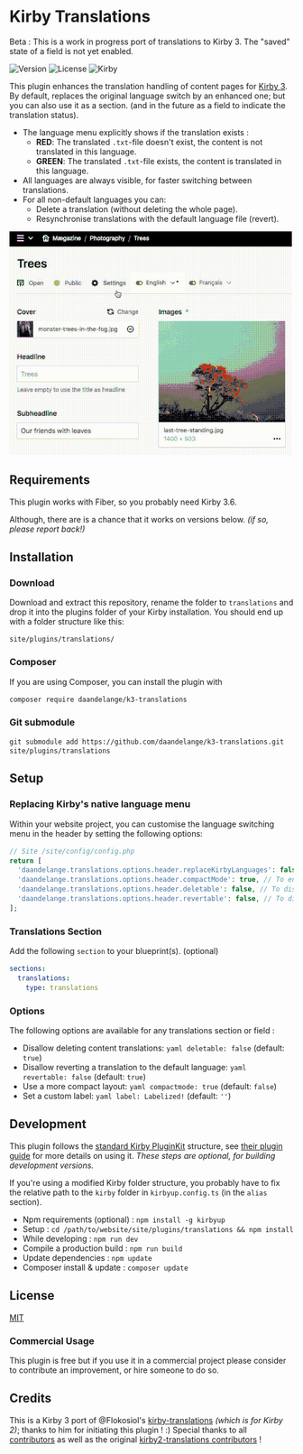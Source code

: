 # Kirby Translations

Beta : This is a work in progress port of translations to Kirby 3. The "saved" state of a field is not yet enabled.

![Version](https://img.shields.io/badge/Version-1.0.1-blue.svg) ![License](https://img.shields.io/badge/License-MIT-green.svg) ![Kirby](https://img.shields.io/badge/Kirby-3.x-f0c674.svg)

This plugin enhances the translation handling of content pages for [Kirby 3](http://getkirby.com).
By default, replaces the original language switch by an enhanced one; but you can also use it as a section. (and in the future as a field to indicate the translation status).

- The language menu explicitly shows if the translation exists :
  - **RED**: The translated `.txt`-file doesn't exist, the content is not translated in this language.
  - **GREEN**: The translated `.txt`-file exists, the content is translated in this language.
- All languages are always visible, for faster switching between translations.
- For all non-default languages you can:
  - Delete a translation (without deleting the whole page).
  - Resynchronise translations with the default language file (revert).

![Kirby 3 Translations plugin screenshot](translations.gif)

## Requirements
This plugin works with Fiber, so you probably need Kirby 3.6.

Although, there are is a chance that it works on versions below. _(if so, please report back!)_


## Installation

### Download

Download and extract this repository, rename the folder to `translations` and drop it into the plugins folder of your Kirby installation. You should end up with a folder structure like this:

```
site/plugins/translations/
```

### Composer

If you are using Composer, you can install the plugin with

```
composer require daandelange/k3-translations
```

### Git submodule

```
git submodule add https://github.com/daandelange/k3-translations.git site/plugins/translations
```


## Setup

### Replacing Kirby's native language menu
Within your website project, you can customise the language switching menu in the header by setting the following options:
```php
// Site /site/config/config.php
return [
  'daandelange.translations.options.header.replaceKirbyLanguages': false, // To disable replacing the native lang menu. Default = true.
  'daandelange.translations.options.header.compactMode': true, // To enable a more compact mode (alpha!). Default = false.
  'daandelange.translations.options.header.deletable': false, // To disallow deleting a language. Default = true.
  'daandelange.translations.options.header.revertable': false, // To disallow reverting a language. Default = true.
];
```

### Translations Section
Add the following `section` to your blueprint(s). (optional)

```yaml
sections:
  translations:
    type: translations
```

### Options
The following options are available for any translations section or field :

- Disallow deleting content translations:
  ```yaml deletable: false``` (default: `true`)
- Disallow reverting a translation to the default language:
```yaml revertable: false``` (default: `true`)
- Use a more compact layout:
```yaml compactmode: true``` (default: `false`)
- Set a custom label:
```yaml label: Labelized!``` (default: `''`)


## Development

This plugin follows the [standard Kirby PluginKit](https://github.com/getkirby/pluginkit/tree/4-panel) structure, see [their plugin guide](https://getkirby.com/docs/guide/plugins/plugin-setup-basic) for more details on using it.
*These steps are optional, for building development versions.*

If you're using a modified Kirby folder structure, you probably have to fix the relative path to the `kirby` folder in `kirbyup.config.ts` (in the `alias` section).

- Npm requirements (optional) : `npm install -g kirbyup`
- Setup                       : `cd /path/to/website/site/plugins/translations && npm install`
- While developing            : `npm run dev`
- Compile a production build  : `npm run build`
- Update dependencies         : `npm update`
- Composer install & update   : `composer update`

## License

[MIT](https://github.com/daandelange/k3-translations/blob/main/.github/LICENSE)

### Commercial Usage

This plugin is free but if you use it in a commercial project please consider to contribute an improvement, or hire someone to do so.


## Credits

This is a Kirby 3 port of @Flokosiol's [kirby-translations](https://github.com/flokosiol/kirby-translations) _(which is for Kirby 2)_; thanks to him for initiating this plugin ! :)
Special thanks to all [contributors](https://github.com/daandelange/k3-translations/graph/contributors) as well as the original [kirby2-translations contributors](https://github.com/flokosiol/kirby-translations/graphs/contributors) !
